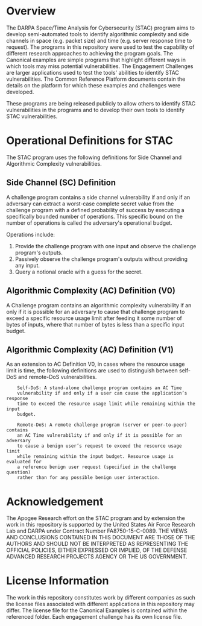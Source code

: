 Overview
========
The DARPA Space/Time Analysis for Cybersecurity (STAC) program aims to develop
semi-automated tools to identify algorithmic complexity and side channels in 
space (e.g. packet size) and time (e.g. server response time to request). The
programs in this repository were used to test the capability of different
research approaches to achieving the program goals. The Canonical examples are
simple programs that highlight different ways in which tools may miss potential
vulnerabilities. The Engagement Challenges are larger applications used to test
the tools' abilities to identify STAC vulnerabilities. The Common Reference
Platform documents contain the details on the platform for which these examples
and challenges were developed.

These programs are being released publicly to allow others to identify STAC
vulnerabilities in the programs and to develop their own tools to identify STAC
vulnerabilities.

Operational Definitions for STAC
================================
The STAC program uses the following definitions for Side Channel and Algorithmic
Complexity vulnerabilities.

Side Channel (SC) Definition
----------------------------
A challenge program contains a side channel vulnerability if and only if an
adversary can extract a worst-case complete secret value from the challenge
program with a defined probability of success by executing a specifically
bounded number of operations. This specific bound on the number of operations
is called the adversary's operational budget.

Operations include:  
1. Provide the challenge program with one input and observe the challenge program's outputs.  
2. Passively observe the challenge program's outputs without providing any input.
3. Query a notional oracle with a guess for the secret.

Algorithmic Complexity (AC) Definition (V0)
-------------------------------------------
A Challenge program contains an algorithmic complexity vulnerability if an only
if it is possible for an adversary to cause that challenge program to exceed a
specific resource usage limit after feeding it some number of bytes of inputs,
where that number of bytes is less than a specific input budget.

Algorithmic Complexity (AC) Definition (V1)
-------------------------------------------
As an extension to AC Definition V0, in cases where the resource usage limit is
time, the following definitions are used to distinguish between self-DoS and
remote-DoS vulnerabilities.

        Self-DoS: A stand-alone challenge program contains an AC Time
        vulnerability if and only if a user can cause the application’s response
        time to exceed the resource usage limit while remaining within the input
        budget.

        Remote-DoS: A remote challenge program (server or peer-to-peer) contains
        an AC Time vulnerability if and only if it is possible for an adversary
        to cause a benign user’s request to exceed the resource usage limit
        while remaining within the input budget. Resource usage is evaluated for
        a reference benign user request (specified in the challenge question)
        rather than for any possible benign user interaction.

Acknowledgement
===============
The Apogee Research effort on the STAC program and by extension the work in this
repository is supported by the United States Air Force Research Lab and DARPA
under Contract Number FA8750-15-C-0089. THE VIEWS AND CONCLUSIONS CONTAINED IN 
THIS DOCUMENT ARE THOSE OF THE AUTHORS AND SHOULD NOT BE INTERPRETED AS 
REPRESENTING THE OFFICIAL POLICIES, EITHER EXPRESSED OR IMPLIED, OF THE DEFENSE 
ADVANCED RESEARCH PROJECTS AGENCY OR THE US GOVERNMENT.

License Information
===================
The work in this repository constitutes work by different companies as such the
license files associated with different applications in this repository may
differ. The license file for the Canonical Examples is contained within the
referenced folder. Each engagement challenge has its own license file.

